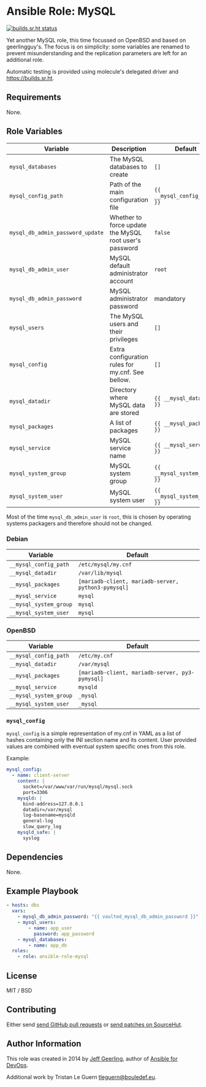 # Ansible Role: MySQL

[![builds.sr.ht status](https://builds.sr.ht/~tleguern/ansible-role-mysql.svg)](https://builds.sr.ht/~tleguern/ansible-role-mysql?)

Yet another MySQL role, this time focussed on OpenBSD and based on geerlingguy's.
The focus is on simplicity: some variables are renamed to prevent misunderstanding and the replication parameters are left for an additional role.

Automatic testing is provided using molecule's delegated driver and <https://builds.sr.ht>.

## Requirements

None.

## Role Variables

| Variable | Description | Default |
|----------|-------------|---------|
| `mysql_databases` | The MySQL databases to create | `[]` |
| `mysql_config_path` | Path of the main configuration file | `{{ __mysql_config_path }}` |
| `mysql_db_admin_password_update` | Whether to force update the MySQL root user's password | `false` |
| `mysql_db_admin_user` | MySQL default administrator account | `root` |
| `mysql_db_admin_password` | MySQL administrator password  | mandatory |
| `mysql_users` | The MySQL users and their privileges | `[]` |
| `mysql_config` | Extra configuration rules for my.cnf. See bellow. | `[]` |
| `mysql_datadir` | Directory where MySQL data are stored | `{{ __mysql_datadir }}` |
| `mysql_packages` | A list of packages | `{{ __mysql_packages }}` |
| `mysql_service` | MySQL service name | `{{ __mysql_service }}` |
| `mysql_system_group` | MySQL system group | `{{ __mysql_system_group }}` |
| `mysql_system_user` | MySQL system user | `{{ __mysql_system_user }}` |

Most of the time `mysql_db_admin_user` is `root`, this is chosen by operating systems packagers and therefore should not be changed.

### Debian

| Variable | Default |
|----------|---------|
| `__mysql_config_path` | `/etc/mysql/my.cnf` |
| `__mysql_datadir` | `/var/lib/mysql` |
| `__mysql_packages` | `[mariadb-client, mariadb-server, python3-pymysql]` |
| `__mysql_service` | `mysql` |
| `__mysql_system_group` | `mysql` |
| `__mysql_system_user` | `mysql` |

### OpenBSD

| Variable | Default |
|----------|---------|
| `__mysql_config_path` | `/etc/my.cnf` |
| `__mysql_datadir` | `/var/mysql` |
| `__mysql_packages` | `[mariadb-client, mariadb-server, py3-pymysql]` |
| `__mysql_service` | `mysqld` |
| `__mysql_system_group` | `_mysql` |
| `__mysql_system_user` | `_mysql` |

### `mysql_config`

`mysql_config` is a simple representation of my.cnf in YAML as a list of hashes containing only the INI section name and its content.
User provided values are combined with eventual system specific ones from this role.

Example:

```yml
mysql_config:
  - name: client-server
    content: |
      socket=/var/www/var/run/mysql/mysql.sock
      port=3306
    mysqld: |
      bind-address=127.0.0.1
      datadir=/var/mysql
      log-basename=mysqld
      general-log
      slow_query_log
    mysqld_safe: |
      syslog
```

## Dependencies

None.

## Example Playbook

```yaml
- hosts: dbs
  vars:
    - mysql_db_admin_password: "{{ vaulted_mysql_db_admin_password }}"
    - mysql_users:
        - name: app_user
          password: app_password
    - mysql_databases:
        - name: app_db
  roles:
    - role: ansible-role-mysql
```

## License

MIT / BSD

## Contributing

Either send [send GitHub pull requests](https://github.com/tleguern/ansible-role-mysql) or [send patches on SourceHut](https://lists.sr.ht/~tleguern/misc).

## Author Information

This role was created in 2014 by [Jeff Geerling](https://www.jeffgeerling.com/), author of [Ansible for DevOps](https://www.ansiblefordevops.com/).

Additional work by Tristan Le Guern <tleguern@bouledef.eu>.
